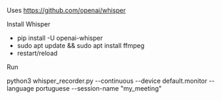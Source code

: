 Uses
https://github.com/openai/whisper

Install Whisper
- pip install -U openai-whisper
- sudo apt update && sudo apt install ffmpeg
- restart/reload

Run

python3 whisper_recorder.py --continuous --device default.monitor --language portuguese --session-name "my_meeting"

